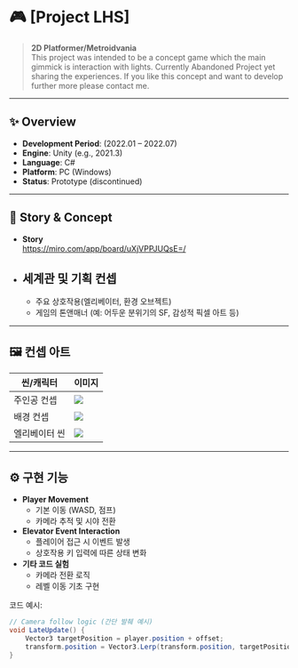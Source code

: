 # 🎮 [Project LHS]

> **2D Platformer/Metroidvania**  
> This project was intended to be a concept game which the main gimmick is interaction with lights.
> Currently Abandoned Project yet sharing the experiences.
> If you like this concept and want to develop further more please contact me.
---

## ✨ Overview
- **Development Period**: (2022.01 – 2022.07)  
- **Engine**: Unity (e.g., 2021.3)  
- **Language**: C#  
- **Platform**: PC (Windows)  
- **Status**: Prototype (discontinued)  

---

## 📖 Story & Concept
- **Story**  
   https://miro.com/app/board/uXjVPPJUQsE=/
- **세계관 및 기획 컨셉**  
  - 
  - 주요 상호작용(엘리베이터, 환경 오브젝트)  
  - 게임의 톤앤매너 (예: 어두운 분위기의 SF, 감성적 픽셀 아트 등)

---

## 🖼️ 컨셉 아트
| 씬/캐릭터 | 이미지 |
|-----------|--------|
| 주인공 컨셉 | ![](./docs/art/player.png) |
| 배경 컨셉 | ![](./docs/art/background.png) |
| 엘리베이터 씬 | ![](./docs/art/elevator.png) |

---

## ⚙️ 구현 기능
- **Player Movement**  
  - 기본 이동 (WASD, 점프)  
  - 카메라 추적 및 시야 전환  
- **Elevator Event Interaction**  
  - 플레이어 접근 시 이벤트 발생  
  - 상호작용 키 입력에 따른 상태 변화  
- **기타 코드 실험**  
  - 카메라 전환 로직  
  - 레벨 이동 기초 구현  

코드 예시:  
```csharp
// Camera follow logic (간단 발췌 예시)
void LateUpdate() {
    Vector3 targetPosition = player.position + offset;
    transform.position = Vector3.Lerp(transform.position, targetPosition, smoothSpeed * Time.deltaTime);
}

